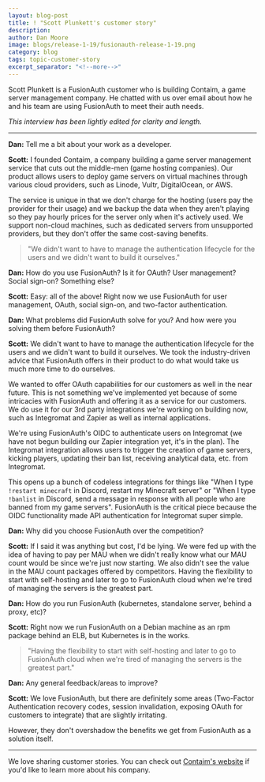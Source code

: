 ```yaml
---
layout: blog-post
title: ! "Scott Plunkett's customer story"
description: 
author: Dan Moore
image: blogs/release-1-19/fusionauth-release-1-19.png
category: blog
tags: topic-customer-story
excerpt_separator: "<!--more-->"
---
```


Scott Plunkett is a FusionAuth customer who is building Contaim, a game server management company. He chatted with us over email about how he and his team are using FusionAuth to meet their auth needs. 

<!--more-->

*This interview has been lightly edited for clarity and length.*

-------

**Dan:** Tell me a bit about your work as a developer.

**Scott:** I founded Contaim, a company building a game server management service that cuts out the middle-men (game hosting companies). Our product allows users to deploy game servers on virtual machines through various cloud providers, such as Linode, Vultr, DigitalOcean, or AWS.

The service is unique in that we don't charge for the hosting (users pay the provider for their usage) and we backup the data when they aren't playing so they pay hourly prices for the server only when it's actively used. We support non-cloud machines, such as dedicated servers from unsupported providers, but they don't offer the same cost-saving benefits.

> "We didn't want to have to manage the authentication lifecycle for the users and we didn't want to build it ourselves."

**Dan:** How do you use FusionAuth? Is it for OAuth? User management? Social sign-on? Something else?

**Scott:** Easy: all of the above! Right now we use FusionAuth for user management, OAuth, social sign-on, and two-factor authentication.

**Dan:** What problems did FusionAuth solve for you? And how were you solving them before FusionAuth?

**Scott:** We didn't want to have to manage the authentication lifecycle for the users and we didn't want to build it ourselves. We took the industry-driven advice that FusionAuth offers in their product to do what would take us much more time to do ourselves.

We wanted to offer OAuth capabilities for our customers as well in the near future. This is not something we've implemented yet because of some intricacies with FusionAuth and offering it as a service for our customers. We do use it for our 3rd party integrations we're working on building now, such as Integromat and Zapier as well as internal applications.

We're using FusionAuth's OIDC to authenticate users on Integromat (we have not begun building our Zapier integration yet, it's in the plan). The Integromat integration allows users to trigger the creation of game servers, kicking players, updating their ban list, receiving analytical data, etc. from Integromat. 

This opens up a bunch of codeless integrations for things like "When I type `!restart minecraft` in Discord, restart my Minecraft server" or "When I type `!banlist` in Discord, send a message in response with all people who are banned from my game servers". FusionAuth is the critical piece because the OIDC functionality made API authentication for Integromat super simple.

**Dan:** Why did you choose FusionAuth over the competition?

**Scott:** If I said it was anything but cost, I'd be lying. We were fed up with the idea of having to pay per MAU when we didn't really know what our MAU count would be since we're just now starting. We also didn't see the value in the MAU count packages offered by competitors. Having the flexibility to start with self-hosting and later to go to FusionAuth cloud when we're tired of managing the servers is the greatest part.
 
**Dan:** How do you run FusionAuth (kubernetes, standalone server, behind a proxy, etc)?

**Scott:** Right now we run FusionAuth on a Debian machine as an rpm package behind an ELB, but Kubernetes is in the works.

> "Having the flexibility to start with self-hosting and later to go to FusionAuth cloud when we're tired of managing the servers is the greatest part."
 
**Dan:** Any general feedback/areas to improve?

**Scott:** We love FusionAuth, but there are definitely some areas (Two-Factor Authentication recovery codes, session invalidation, exposing OAuth for customers to integrate) that are slightly irritating. 

However, they don't overshadow the benefits we get from FusionAuth as a solution itself.

-------

We love sharing customer stories. You can check out [Contaim's website](https://contaim.io/) if you'd like to learn more about his company.

